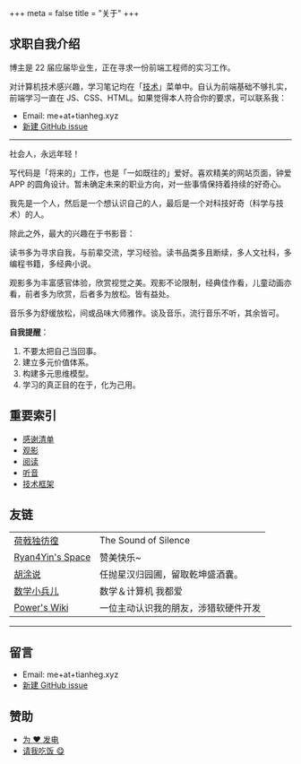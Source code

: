 +++
meta = false
title = "关于"
+++

## 求职自我介绍

博主是 22 届应届毕业生，正在寻求一份前端工程师的实习工作。

对计算机技术感兴趣，学习笔记均在「[技术](/tags/tech/)」菜单中。自认为前端基础不够扎实，前端学习一直在 JS、CSS、HTML。如果觉得本人符合你的要求，可以联系我：

- Email: me+at+tianheg.xyz
- [新建 GitHub issue](https://github.com/tianheg/blog/issues/new)

---

社会人，永远年轻！

写代码是「将来的」工作，也是「一如既往的」爱好。喜欢精美的网站页面，钟爱 APP 的圆角设计。暂未确定未来的职业方向，对一些事情保持着持续的好奇心。

我先是一个人，然后是一个想认识自己的人，最后是一个对科技好奇（科学与技术）的人。

除此之外，最大的兴趣在于书影音：

读书多为寻求自我，与前辈交流，学习经验。读书品类多且断续，多人文社科，多编程书籍，多经典小说。

观影多为丰富感官体验，欣赏视觉之美。观影不论限制，经典佳作看，儿童动画亦看，前者多为欣赏，后者多为放松。皆有益处。

音乐多为舒缓放松，间或品味大师雅作。谈及音乐，流行音乐不听，其余皆可。

**自我提醒**：

1. 不要太把自己当回事。
2. 建立多元价值体系。
3. 构建多元思维模型。
4. 学习的真正目的在于，化为己用。

## 重要索引

- [感谢清单](/thanks/)
- [观影](/watch/)
- [阅读](/read/)
- [听音](/listen/)
- [技术框架](/coding/)

## 友链

|                                             |                                      |
| ------------------------------------------- | ------------------------------------ |
| [荷戟独彷徨](https://guanqr.com)            | The Sound of Silence                 |
| [Ryan4Yin's Space](https://ryan4yin.space/) | 赞美快乐~                            |
| [胡涂说](https://hutusi.com/)               | 任抛星汉归园圃，留取乾坤盛酒囊。     |
| [数学小兵儿](https://matnoble.me/)          | 数学＆计算机 我都爱                  |
| [Power's Wiki](https://wiki-power.com/)     | 一位主动认识我的朋友，涉猎软硬件开发 |

---

## 留言

- Email: me+at+tianheg.xyz
- [新建 GitHub issue](https://github.com/tianheg/blog/issues/new)

## 赞助

- [为 ❤️ 发电](https://afdian.net/@tianheg)
- [请我吃饭 😋](https://dun.mianbaoduo.com/@tianheg)
